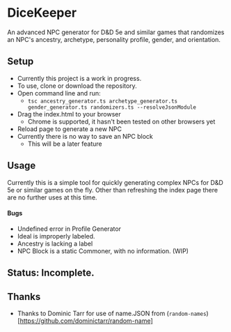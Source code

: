 # DiceKeeper
An advanced NPC generator for D&D 5e and similar games that randomizes an NPC's ancestry, archetype, personality profile, gender, and orientation.

## Setup

* Currently this project is a work in progress.
* To use, clone or download the repository.
* Open command line and run:
    * `tsc ancestry_generator.ts archetype_generator.ts gender_generator.ts randomizers.ts --resolveJsonModule`
* Drag the index.html to your browser
  * Chrome is supported, it hasn't been tested on other browsers yet
* Reload page to generate a new NPC
* Currently there is no way to save an NPC block
  * This will be a later feature

## Usage

Currently this is a simple tool for quickly generating complex NPCs for D&D 5e or similar games on the fly. Other than refreshing the index page there are no further uses at this time.

#### Bugs

* Undefined error in Profile Generator
* Ideal is improperly labeled.
* Ancestry is lacking a label
* NPC Block is a static Commoner, with no information. (WIP)

## Status: Incomplete.


## Thanks

* Thanks to Dominic Tarr for use of name.JSON from (`random-names`)[https://github.com/dominictarr/random-name]
